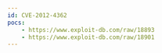 ```yaml
---
id: CVE-2012-4362
pocs:
    - https://www.exploit-db.com/raw/18893
    - https://www.exploit-db.com/raw/18901
---
```

